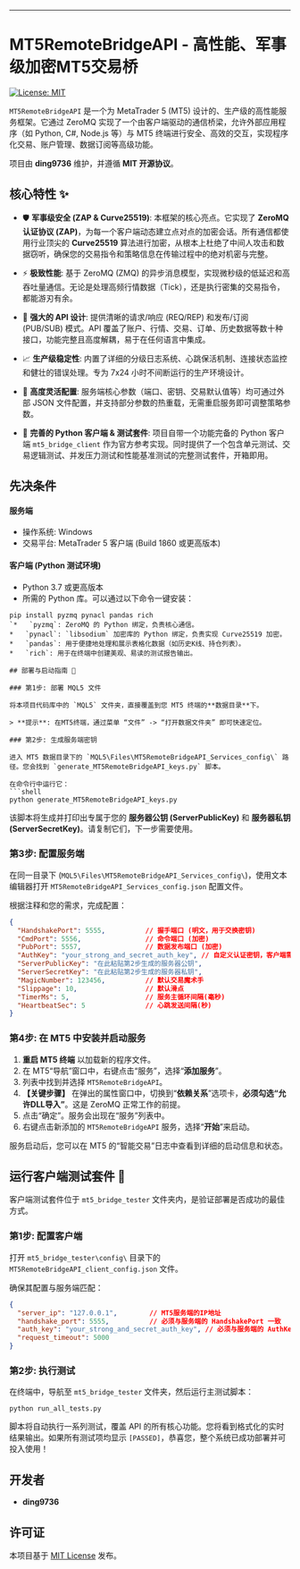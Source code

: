 ---

# MT5RemoteBridgeAPI - 高性能、军事级加密MT5交易桥

[![License: MIT](https://img.shields.io/badge/License-MIT-yellow.svg)](https://opensource.org/licenses/MIT)

`MT5RemoteBridgeAPI` 是一个为 MetaTrader 5 (MT5) 设计的、生产级的高性能服务框架。它通过 ZeroMQ 实现了一个由客户端驱动的通信桥梁，允许外部应用程序（如 Python, C#, Node.js 等）与 MT5 终端进行安全、高效的交互，实现程序化交易、账户管理、数据订阅等高级功能。

项目由 **ding9736** 维护，并遵循 **MIT 开源协议**。

## 核心特性 ✨

* 🛡️ **军事级安全 (ZAP & Curve25519)**: 本框架的核心亮点。它实现了 **ZeroMQ 认证协议 (ZAP)**，为每一个客户端动态建立点对点的加密会话。所有通信都使用行业顶尖的 **Curve25519** 算法进行加密，从根本上杜绝了中间人攻击和数据窃听，确保您的交易指令和策略信息在传输过程中的绝对机密与完整。

* ⚡ **极致性能**: 基于 ZeroMQ (ZMQ) 的异步消息模型，实现微秒级的低延迟和高吞吐量通信。无论是处理高频行情数据（Tick），还是执行密集的交易指令，都能游刃有余。

* 🔗 **强大的 API 设计**: 提供清晰的请求/响应 (REQ/REP) 和发布/订阅 (PUB/SUB) 模式。API 覆盖了账户、行情、交易、订单、历史数据等数十种接口，功能完整且高度解耦，易于在任何语言中集成。

* 📈 **生产级稳定性**: 内置了详细的分级日志系统、心跳保活机制、连接状态监控和健壮的错误处理。专为 7x24 小时不间断运行的生产环境设计。

* 🔧 **高度灵活配置**: 服务端核心参数（端口、密钥、交易默认值等）均可通过外部 JSON 文件配置，并支持部分参数的热重载，无需重启服务即可调整策略参数。

* 🐍 **完善的 Python 客户端 & 测试套件**: 项目自带一个功能完备的 Python 客户端 `mt5_bridge_client` 作为官方参考实现。同时提供了一个包含单元测试、交易逻辑测试、并发压力测试和性能基准测试的完整测试套件，开箱即用。

## 先决条件

#### 服务端

* 操作系统: Windows
* 交易平台: MetaTrader 5 客户端 (Build 1860 或更高版本)

#### 客户端 (Python 测试环境)

* Python 3.7 或更高版本
* 所需的 Python 库。可以通过以下命令一键安装：

```shell
pip install pyzmq pynacl pandas rich
`*   `pyzmq`: ZeroMQ 的 Python 绑定，负责核心通信。
*   `pynacl`: `libsodium` 加密库的 Python 绑定，负责实现 Curve25519 加密。
*   `pandas`: 用于便捷地处理和展示表格化数据（如历史K线、持仓列表）。
*   `rich`: 用于在终端中创建美观、易读的测试报告输出。

## 部署与启动指南 🚀

### 第1步: 部署 MQL5 文件

将本项目代码库中的 `MQL5` 文件夹，直接覆盖到您 MT5 终端的**数据目录**下。

> **提示**: 在MT5终端，通过菜单 “文件” -> “打开数据文件夹” 即可快速定位。

### 第2步: 生成服务端密钥

进入 MT5 数据目录下的 `MQL5\Files\MT5RemoteBridgeAPI_Services_config\` 路径。您会找到 `generate_MT5RemoteBridgeAPI_keys.py` 脚本。

在命令行中运行它：
```shell
python generate_MT5RemoteBridgeAPI_keys.py
```

该脚本将生成并打印出专属于您的 **服务器公钥 (ServerPublicKey)** 和 **服务器私钥 (ServerSecretKey)**。请复制它们，下一步需要使用。

### 第3步: 配置服务端

在同一目录下 (`MQL5\Files\MT5RemoteBridgeAPI_Services_config\`)，使用文本编辑器打开 `MT5RemoteBridgeAPI_Services_config.json` 配置文件。

根据注释和您的需求，完成配置：

```json
{
  "HandshakePort": 5555,          // 握手端口 (明文，用于交换密钥)
  "CmdPort": 5556,                // 命令端口 (加密)
  "PubPort": 5557,                // 数据发布端口 (加密)
  "AuthKey": "your_strong_and_secret_auth_key", // 自定义认证密钥，客户端需保持一致
  "ServerPublicKey": "在此粘贴第2步生成的服务器公钥",
  "ServerSecretKey": "在此粘贴第2步生成的服务器私钥",
  "MagicNumber": 123456,          // 默认交易魔术手
  "Slippage": 10,                 // 默认滑点
  "TimerMs": 5,                   // 服务主循环间隔(毫秒)
  "HeartbeatSec": 5               // 心跳发送间隔(秒)
}
```

### 第4步: 在 MT5 中安装并启动服务

1. **重启 MT5 终端** 以加载新的程序文件。
2. 在 MT5“导航”窗口中，右键点击“服务”，选择“**添加服务**”。
3. 列表中找到并选择 `MT5RemoteBridgeAPI`。
4. **【关键步骤】** 在弹出的属性窗口中，切换到“**依赖关系**”选项卡，**必须勾选“允许DLL导入”**。这是 ZeroMQ 正常工作的前提。
5. 点击“确定”。服务会出现在“服务”列表中。
6. 右键点击新添加的 `MT5RemoteBridgeAPI` 服务，选择“**开始**”来启动。

服务启动后，您可以在 MT5 的“智能交易”日志中查看到详细的启动信息和状态。

## 运行客户端测试套件 🧪

客户端测试套件位于 `mt5_bridge_tester` 文件夹内，是验证部署是否成功的最佳方式。

### 第1步: 配置客户端

打开 `mt5_bridge_tester\config\` 目录下的 `MT5RemoteBridgeAPI_client_config.json` 文件。

确保其配置与服务端匹配：

```json
{
  "server_ip": "127.0.0.1",        // MT5服务端的IP地址
  "handshake_port": 5555,          // 必须与服务端的 HandshakePort 一致
  "auth_key": "your_strong_and_secret_auth_key", // 必须与服务端的 AuthKey 一致
  "request_timeout": 5000
}
```

### 第2步: 执行测试

在终端中，导航至 `mt5_bridge_tester` 文件夹，然后运行主测试脚本：

```shell
python run_all_tests.py
```

脚本将自动执行一系列测试，覆盖 API 的所有核心功能。您将看到格式化的实时结果输出。如果所有测试项均显示 `[PASSED]`，恭喜您，整个系统已成功部署并可投入使用！

## 开发者

* **ding9736**

## 许可证

本项目基于 [MIT License](https://opensource.org/licenses/MIT) 发布。
